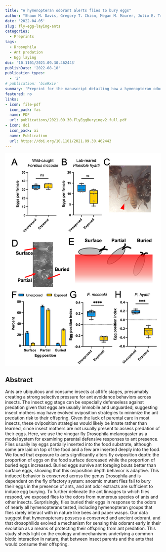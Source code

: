 ```yaml
---
title: "A hymenopteran odorant alerts flies to bury eggs"
author: "Shaun M. Davis, Gregory T. Chism, Megan M. Maurer, Julio E. Trejo, Ricardo J. Garcia, and Todd A. Schlenke"
date: '2022-04-05'
slug: fly-egg-laying-ants
categories:
  - Preprints
tags:
  - Drosophila
  - Ant predation
  - Egg laying
doi: '10.1101/2021.09.30.462443'
publishDate: '2022-08-18'
publication_types:
  - '2'
# publication: 'bioRxiv'
summary: 'Preprint for the manuscript detailing how a hymenopteran odorant causes fly egg burying.'
featured: no
links:
- icon: file-pdf
  icon_pack: fas
  name: PDF
  url: publications/2021.09.30.FlyEggBuryingv2.full.pdf
- icon: doi
  icon_pack: ai
  name: Publication
  url: https://doi.org/10.1101/2021.09.30.462443
---
```


![](flypredn.png)

## Abstract

Ants are ubiquitous and consume insects at all life stages, presumably creating a strong selective pressure for ant avoidance behaviors across insects. The insect egg stage can be especially defenseless against predation given that eggs are usually immobile and unguarded, suggesting insect mothers may have evolved oviposition strategies to minimize the ant predation risk to their offspring. Given the lack of parental care in most insects, these oviposition strategies would likely be innate rather than learned, since insect mothers are not usually present to assess predation of their eggs. Here, we use the vinegar fly Drosophila melanogaster as a model system for examining parental defensive responses to ant presence. Flies usually lay eggs partially inserted into the food substrate, although some are laid on top of the food and a few are inserted deeply into the food. We found that exposure to ants significantly alters fly oviposition depth: the proportion of eggs on the food surface decreased while the proportion of buried eggs increased. Buried eggs survive ant foraging bouts better than surface eggs, showing that this oviposition depth behavior is adaptive. This induced behavior is conserved across the genus Drosophila and is dependent on the fly olfactory system: anosmic mutant flies fail to bury their eggs in the presence of ants, and ant odor extracts are sufficient to induce egg burying. To further delineate the ant lineages to which flies respond, we exposed flies to the odors from numerous species of ants and other insects. Surprisingly, flies buried their eggs in response to the odors of nearly all hymenopterans tested, including hymenopteran groups that flies rarely interact with in nature like bees and paper wasps. Our data suggest that hymenopterans possess a conserved and ancient odorant, and that drosophilids evolved a mechanism for sensing this odorant early in their evolution as a means of protecting their offspring from ant predation. This study sheds light on the ecology and mechanisms underlying a common biotic interaction in nature, that between insect parents and the ants that would consume their offspring.
